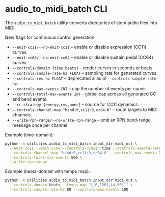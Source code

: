 # audio_to_midi_batch CLI

The `audio_to_midi_batch` utility converts directories of stem audio files into MIDI.

New flags for continuous control generation:

- `--emit-cc11/--no-emit-cc11` – enable or disable expression (CC11) curves.
- `--emit-cc64/--no-emit-cc64` – enable or disable sustain pedal (CC64) curves.
- `--controls-domain {time,beats}` – render curves in seconds or beats.
 - `--controls-sample-rate-hz FLOAT` – sampling rate for generated curves.
 - `--controls-res-hz FLOAT` – deprecated alias of `--controls-sample-rate-hz`.
 - `--controls-max-events INT` – cap the number of events per curve.
 - `--controls-total-max-events INT` – global cap across all generated CC and bend events.
- `--cc-strategy {energy,rms,none}` – source for CC11 dynamics.
- `--controls-channel-map "bend:0,cc11:0,cc64:0"` – route targets to MIDI channels.
- `--write-rpn-range/--no-write-rpn-range` – emit an RPN bend-range message once per channel.

Example (time-domain):

```bash
python -m utilities.audio_to_midi_batch input_dir midi_out \
  --emit-cc11 --emit-cc64 --controls-domain time --controls-sample-rate-hz 100 \
  --controls-channel-map "bend:0,cc11:0,cc64:0" --controls-max-events 200 \
  --controls-total-max-events 500 \
  --write-rpn-range
```

Example (beats-domain with tempo map):

```bash
python -m utilities.audio_to_midi_batch input_dir midi_out \
  --controls-domain beats --tempo-map "[[0,120],[4,90]]" \
  --controls-sample-rate-hz 80 --controls-max-events 100
```
